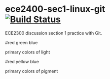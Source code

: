 # ece2400-sec1-linux-git [![Build Status](https://travis-ci.org/nicoleslin/ece2400-sec1-linux-git.svg?branch=master)](https://travis-ci.org/nicoleslin/ece2400-sec1-linux-git)
ECE2300 discussion section 1 practice with Git.

#red
green
blue

primary colors of light

#red
yellow
blue

primary colors of pigment